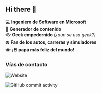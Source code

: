 ## Hi there 👋

:computer: **Ingeniero de Software en Microsoft**  
:pencil: **Generador de contenido**  
:eyeglasses: **Geek empedernido** *(¿aún se usa geek?)*  
:oncoming_automobile: **Fan de los autos, carreras y simuladores**  
:family: **¡El papá más feliz del mundo!**  

### Vías de contacto  

![Website](https://img.shields.io/website?url=https%3A%2F%2Fwww.linkedin.com%2Fin%2Fmbourrouett)
 

![GitHub commit activity](https://img.shields.io/github/commit-activity/m/Bourrouett/Bourrouett)
